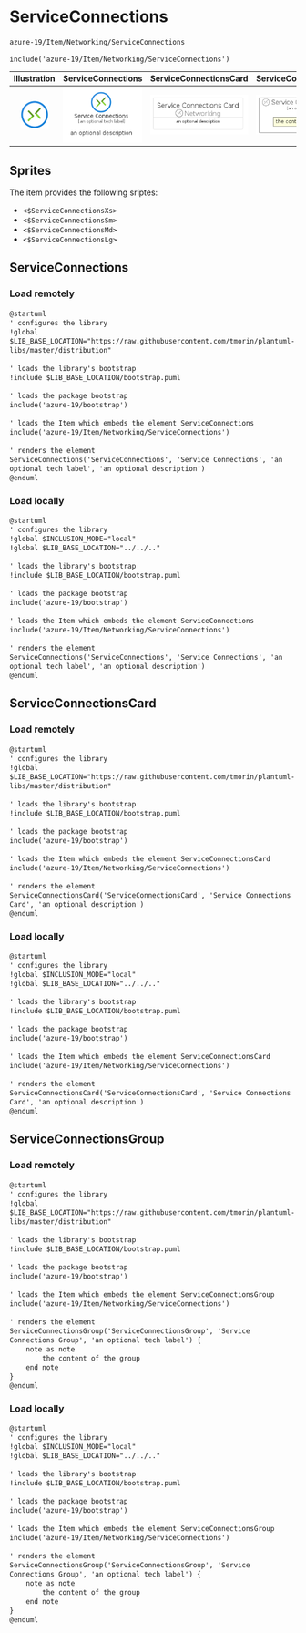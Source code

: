 # ServiceConnections


```text
azure-19/Item/Networking/ServiceConnections
```

```text
include('azure-19/Item/Networking/ServiceConnections')
```



| Illustration | ServiceConnections | ServiceConnectionsCard | ServiceConnectionsGroup |
| :---: | :---: | :---: | :---: |
| ![illustration for Illustration](../../../azure-19/Item/Networking/ServiceConnections.png) | ![illustration for ServiceConnections](../../../azure-19/Item/Networking/ServiceConnections.Local.png) | ![illustration for ServiceConnectionsCard](../../../azure-19/Item/Networking/ServiceConnectionsCard.Local.png) | ![illustration for ServiceConnectionsGroup](../../../azure-19/Item/Networking/ServiceConnectionsGroup.Local.png) |



## Sprites
The item provides the following sriptes:

- `<$ServiceConnectionsXs>`
- `<$ServiceConnectionsSm>`
- `<$ServiceConnectionsMd>`
- `<$ServiceConnectionsLg>`





## ServiceConnections

### Load remotely
```plantuml
@startuml
' configures the library
!global $LIB_BASE_LOCATION="https://raw.githubusercontent.com/tmorin/plantuml-libs/master/distribution"

' loads the library's bootstrap
!include $LIB_BASE_LOCATION/bootstrap.puml

' loads the package bootstrap
include('azure-19/bootstrap')

' loads the Item which embeds the element ServiceConnections
include('azure-19/Item/Networking/ServiceConnections')

' renders the element
ServiceConnections('ServiceConnections', 'Service Connections', 'an optional tech label', 'an optional description')
@enduml
```

### Load locally
```plantuml
@startuml
' configures the library
!global $INCLUSION_MODE="local"
!global $LIB_BASE_LOCATION="../../.."

' loads the library's bootstrap
!include $LIB_BASE_LOCATION/bootstrap.puml

' loads the package bootstrap
include('azure-19/bootstrap')

' loads the Item which embeds the element ServiceConnections
include('azure-19/Item/Networking/ServiceConnections')

' renders the element
ServiceConnections('ServiceConnections', 'Service Connections', 'an optional tech label', 'an optional description')
@enduml
```

## ServiceConnectionsCard

### Load remotely
```plantuml
@startuml
' configures the library
!global $LIB_BASE_LOCATION="https://raw.githubusercontent.com/tmorin/plantuml-libs/master/distribution"

' loads the library's bootstrap
!include $LIB_BASE_LOCATION/bootstrap.puml

' loads the package bootstrap
include('azure-19/bootstrap')

' loads the Item which embeds the element ServiceConnectionsCard
include('azure-19/Item/Networking/ServiceConnections')

' renders the element
ServiceConnectionsCard('ServiceConnectionsCard', 'Service Connections Card', 'an optional description')
@enduml
```

### Load locally
```plantuml
@startuml
' configures the library
!global $INCLUSION_MODE="local"
!global $LIB_BASE_LOCATION="../../.."

' loads the library's bootstrap
!include $LIB_BASE_LOCATION/bootstrap.puml

' loads the package bootstrap
include('azure-19/bootstrap')

' loads the Item which embeds the element ServiceConnectionsCard
include('azure-19/Item/Networking/ServiceConnections')

' renders the element
ServiceConnectionsCard('ServiceConnectionsCard', 'Service Connections Card', 'an optional description')
@enduml
```

## ServiceConnectionsGroup

### Load remotely
```plantuml
@startuml
' configures the library
!global $LIB_BASE_LOCATION="https://raw.githubusercontent.com/tmorin/plantuml-libs/master/distribution"

' loads the library's bootstrap
!include $LIB_BASE_LOCATION/bootstrap.puml

' loads the package bootstrap
include('azure-19/bootstrap')

' loads the Item which embeds the element ServiceConnectionsGroup
include('azure-19/Item/Networking/ServiceConnections')

' renders the element
ServiceConnectionsGroup('ServiceConnectionsGroup', 'Service Connections Group', 'an optional tech label') {
    note as note
        the content of the group
    end note
}
@enduml
```

### Load locally
```plantuml
@startuml
' configures the library
!global $INCLUSION_MODE="local"
!global $LIB_BASE_LOCATION="../../.."

' loads the library's bootstrap
!include $LIB_BASE_LOCATION/bootstrap.puml

' loads the package bootstrap
include('azure-19/bootstrap')

' loads the Item which embeds the element ServiceConnectionsGroup
include('azure-19/Item/Networking/ServiceConnections')

' renders the element
ServiceConnectionsGroup('ServiceConnectionsGroup', 'Service Connections Group', 'an optional tech label') {
    note as note
        the content of the group
    end note
}
@enduml
```

